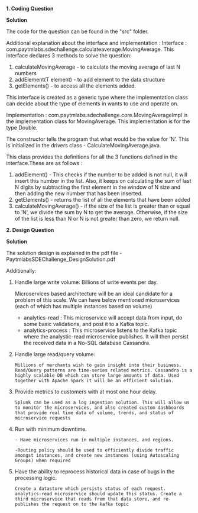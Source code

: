 **1. Coding Question**

**Solution**

The code for the question can be found in the "src" folder.

Additional explanation about the interface and implementation : Interface : com.paytmlabs.sdechallenge.calculateaverage.MovingAverage.
This interface declares 3 methods to solve the question:
1. calculateMovingAverage - to calculate the moving average of last N numbers
2. addElement(T element) - to add element to the data structure
3. getElements() - to access all the elements added.

This interface is created as a generic type where the implementation class can decide about the type of elements in wants to use and operate on.

Implementation : com.paytmlabs.sdechallenge.core.MovingAverageImpl is the implementation class for MovingAverage. This implementation is for the type Double.

The constructor tells the program that what would be the value for ’N’. This is initialized in the drivers class - CalculateMovingAverage.java.

This class provides the definitions for all the 3 functions defined in the interface.These are as follows :
1. addElement() - This checks if the number to be added is not null, it will insert this number in the list. Also, it keeps on calculating the sum of last N digits by subtracting the first element in the window of N size and then adding the new number that has been inserted.
2. getElements() - returns the list of all the elements that have been added
3. calculateMovingAverage() - if the size of the list is greater than or equal to ’N’, we divide the sum by N to get the average. Otherwise, if the size of the list is less than N or N is not greater than zero, we return null.

**2. Design Question**

**Solution**

The solution design is explained in the pdf file - PaytmlabsSDEChallenge_DesignSolution.pdf

Additionally:
1. Handle large write volume: Billions of write events per day.


    Microservices based architecture will be an ideal candidate for a problem of this scale. We can have below mentioned microservices (each of which has multiple instances based on volume)
    - analytics-read : This microservice will accept data from input, do some basic validations, and post it to a Kafka topic.
    - analytics-process : This microservice listens to the Kafka topic where the analystic-read microservice publishes. It will then persist
    the received data in a No-SQL database Cassandra.

2. Handle large read/query volume: 

    `Millions of merchants wish to gain insight into their business. Read/Query patterns are time-series related metrics.
    Cassandra is a highly scalable DB which can store large amounts of data. Used together with Apache Spark it will be an efficient solution.`

3. Provide metrics to customers with at most one hour delay.

   `Splunk can be used as a log ingestion solution. This will allow us to monitor the microservices, and also created custom dashboards that provide real time data of volume, trends, and status of microservice requests`

4. Run with minimum downtime.

    `- Have microservices run in multiple instances, and regions.`
    
    `-Routing policy should be used to efficiently divide traffic amongst instances, and create new instances (using Autoscaling Groups) when required`

5. Have the ability to reprocess historical data in case of bugs in the processing logic.

    `Create a datastore which persists status of each request. analytics-read microservice should update this status. Create a third microservice that reads from that data store, and re-publishes the request on to the kafka topic`

